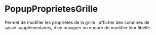 # PopupProprietesGrille


Permet de modifier les propriétés de la grille : 
 afficher des colonnes de saisie supplémentaires, d’en masquer ou encore 
 de modifier leur libellé.


